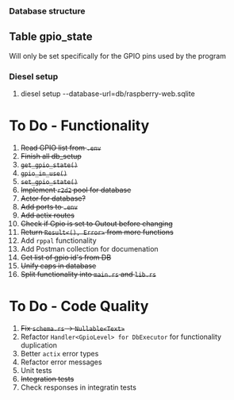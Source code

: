### Database structure
## Table gpio_state
Will only be set specifically for the GPIO pins used by the program

### Diesel setup
1. diesel setup --database-url=db/raspberry-web.sqlite

# To Do - Functionality
1. <s>Read GPIO list from `.env`</s>
2. <s>Finish all db_setup</s>
3. <s>`get_gpio_state()`</s>
4. <s>`gpio_in_use()`</s>
5. <s>`set_gpio_state()`</s>
6. <s>Implement `r2d2` pool for database</s>
7. <s>Actor for database?</s>
8. <s>Add ports to `.env`</s>
9. <s>Add actix routes</s>
10. <s>Check if Gpio is set to Outout before changing</s>
11. <s>Return `Result<(), Error>` from more functions</s>
12. Add `rppal` functionality
13. Add Postman collection for documenation
14. <s>Get list of gpio id's from DB</s>
15. <s>Unify caps in database</s>
16. <s>Split functionality into `main.rs` and `lib.rs`</s>

# To Do - Code Quality
1. <s>Fix `schema.rs` -> `Nullable<Text>`</s>
2. Refactor `Handler<GpioLevel> for DbExecutor` for functionality duplication
3. Better `actix` error types
4. Refactor error messages
5. Unit tests
6. <s>Integration tests</s>
7. Check responses in integratin tests